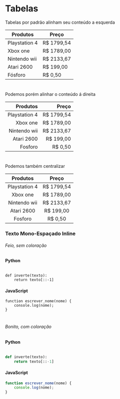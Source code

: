 # Tabelas

Tabelas por padrão alinham seu conteúdo a esquerda

Produtos | Preço
-------- | --------
Playstation 4 | R$ 1799,54
Xbox one | R$ 1789,00
Nintendo wii | R$ 2133,67
Atari 2600 | R$ 199,00
Fósforo | R$ 0,50

#

Podemos porém alinhar o conteúdo á direita

Produtos | Preço
--------: | --------:
Playstation 4 | R$ 1799,54
Xbox one | R$ 1789,00
Nintendo wii | R$ 2133,67
Atari 2600 | R$ 199,00
Fosforo | R$ 0,50

#
Podemos  também centralizar

Produtos  | Preço
:------: | :-----:
Playstation 4 | R$ 1799,54
Xbox one | R$ 1789,00
Nintendo wii | R$ 2133,67
Atari 2600 | R$ 199,00
Fosforo | R$ 0,50


### Texto Mono-Espaçado Inline

###### Feio, sem coloração

#### Python

```

def inverte(texto):
    return texto[::-1]

```

#### JavaScript
```
function escrever_nome(nome) {
    console.log(nome);
}
```
#
#

###### Bonito, com coloração

#### Python

```python

def inverte(texto):
    return texto[::-1]

```

#### JavaScript
```js
function escrever_nome(nome) {
    console.log(nome);
}
```
